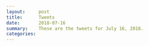 ```yaml
---
layout:     post
title:      Tweets
date:       2018-07-16
summary:    These are the tweets for July 16, 2018.
categories:
---
```


